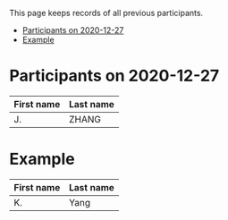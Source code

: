 This page keeps records of all previous participants.

- [Participants on 2020-12-27](#participants-on-2020-12-27)
- [Example](#example)

# Participants on 2020-12-27
|First name|Last name|
|----------|---------|
|J.|ZHANG|

# Example
|First name|Last name|
|----------|---------|
|K.|Yang|
